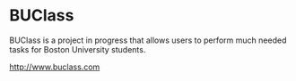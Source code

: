 BUClass
===============
BUClass is a project in progress that allows users to perform much needed tasks for Boston University students.

http://www.buclass.com

